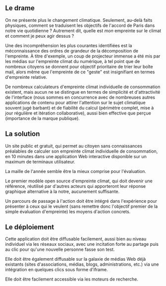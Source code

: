 ## Le drame

On ne présente plus le changement climatique. Seulement, au-delà faits physiques, comment se traduisent les objectifs de l'accord de Paris dans notre vie quotidienne ? Autrement dit, quelle est *mon* empreinte sur le climat et comment je peux agir dessus ? 

Une des incompréhension les plus courantes identifiées est la méconnaissance des ordres de grandeur de la décomposition de l'empreinte. À titre d'exemple, un coup de projecteur immense a été mis par les médias sur l'empreinte climat du numérique, à tel point que de nombreux citoyens se donnent pour objectif prioritaire de trier leur boîte mail, alors même que l'empreinte de ce "geste" est insignifiant en termes d'empreinte relative.

De nombreux calculateurs d'empreinte climat individuelle de consommation existent, mais aucun ne se distingue en termes de simplicité et d'attractivité de l'interface (nous sommes en concurrence avec de nombreuses autres applications de contenu pour attirer l'attention sur le sujet climatique souvent jugé barbant) et de fiabilité du calcul (périmètre complet, mise à jour régulière et itération collaborative), aussi bien effective que perçue (importance de la marque publique). 


## La solution

Un site public et gratuit, qui permet au citoyen sans connaissances préalables de calculer son empreinte climat individuelle de consommation, en 10 minutes dans une application Web interactive disponible sur un maximum de terminaux utilisateur. 

La maille de l'année semble être la mieux comprise pour l'évaluation.

Le premier modèle open source d'empreinte climat, qui doit devenir une référence, réutilisé par d'autres acteurs qui apporteront leur réponse graphique alternative à la notre, aucunement suffisante. 

Un parcours de passage à l'action doit être intégré dans l'expérience pour présenter à ceux qui le veulent (sans remettre donc l'objectif premier de la simple évaluation d'empreinte) les moyens d'action concrets. 

## Le déploiement

Cette application doit être diffusable facilement, aussi bien au niveau individuel via les réseaux sociaux, avec une incitation forte au partage puis au clic pour qu'une nouvelle personne fasse son test. 

Elle doit être également diffusable sur la galaxie de médias Web déjà existants (sites d'associations, médias, blogs, administrations, etc.) via une intégration en quelques clics sous forme d'iframe. 

Elle doit être facilement accessible via les moteurs de recherche. 
